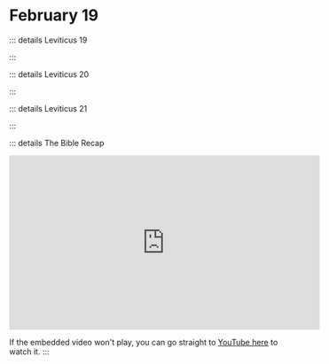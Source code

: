 # February 19

::: details Leviticus 19
<!--@include: @/bible/translations/bsb/03_lev/019.md-->
:::

::: details Leviticus 20
<!--@include: @/bible/translations/bsb/03_lev/020.md-->
:::

::: details Leviticus 21
<!--@include: @/bible/translations/bsb/03_lev/021.md-->
:::

::: details The Bible Recap
<iframe width="560" height="315" src="https://www.youtube.com/embed/JxWVCOFE3zM?si=bCvT1mRETpIu9-sn" title="YouTube video player" frameborder="0" allow="accelerometer; autoplay; clipboard-write; encrypted-media; gyroscope; picture-in-picture; web-share" referrerpolicy="strict-origin-when-cross-origin" allowfullscreen></iframe>

If the embedded video won't play, you can go straight to [YouTube here](https://youtu.be/JxWVCOFE3zM?si=bCvT1mRETpIu9-sn) to watch it.
:::
